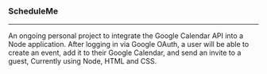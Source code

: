 ### ScheduleMe
***
An ongoing personal project to integrate the Google Calendar API into a Node application. 
After logging in via Google OAuth, a user will be able to create an event, add it to their Google Calendar, and send an invite to a guest,
Currently using Node, HTML and CSS.
